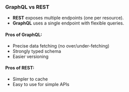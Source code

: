 ### GraphQL vs REST

- **REST** exposes multiple endpoints (one per resource).
- **GraphQL** uses a single endpoint with flexible queries.

#### Pros of GraphQL:
- Precise data fetching (no over/under-fetching)
- Strongly typed schema
- Easier versioning

#### Pros of REST:
- Simpler to cache
- Easy to use for simple APIs
